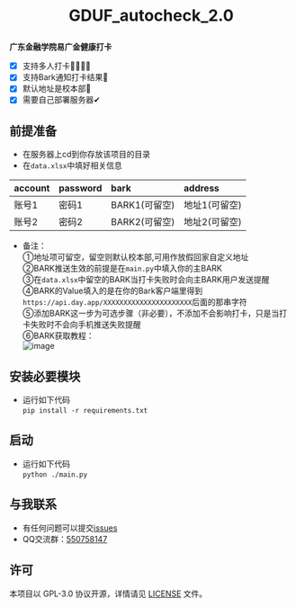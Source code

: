 <h1 align="center">

GDUF_autocheck_2.0

</h1>

**广东金融学院易广金健康打卡**
- [x] 支持多人打卡👨‍👩‍👧‍👧
- [x] 支持Bark通知打卡结果💬
- [x] 默认地址是校本部🏫
- [x] 需要自己部署服务器✔

## 前提准备
- 在服务器上cd到你存放该项目的目录
- 在```data.xlsx```中填好相关信息

|account|password|bark|address|
|:-|:-|:-|:-|
|账号1|密码1|BARK1(可留空)|地址1(可留空)|
|账号2|密码2|BARK2(可留空)|地址2(可留空)|

- 备注：<br>
①地址项可留空，留空则默认校本部,可用作放假回家自定义地址<br>
②BARK推送生效的前提是在```main.py```中填入你的主BARK<br>
③在```data.xlsx```中留空的BARK当打卡失败时会向主BARK用户发送提醒<br>
④BARK的Value填入的是在你的Bark客户端里得到```https://api.day.app/XXXXXXXXXXXXXXXXXXXXXX```后面的那串字符<br>
⑤添加BARK这一步为可选步骤（非必要），不添加不会影响打卡，只是当打卡失败时不会向手机推送失败提醒<br>
⑥BARK获取教程：<br>
![image](https://github.com/feizao67/GDUF_autocheck/blob/main/如何获取BARK.jpg)

## 安装必要模块
- 运行如下代码<br>
```pip install -r requirements.txt```

## 启动
- 运行如下代码<br>
```python ./main.py```

## 与我联系
- 有任何问题可以提交[issues](https://github.com/feizao67/GDUF_autocheck_2.0/issues/new)  
- QQ交流群：[550758147](https://qm.qq.com/cgi-bin/qm/qr?k=NM9kxBkkvWsNiKx-4y0IzzzpaaXbjGOx&jump_from=webapi)


## 许可
本项目以 GPL-3.0 协议开源，详情请见 [LICENSE](LICENSE) 文件。
